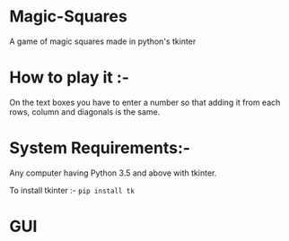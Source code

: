 # Magic-Squares
A game of magic squares made in python's tkinter
# How to play it :- 

On the text boxes you have to enter a number so that adding it from each rows, column and diagonals is the same.

# System Requirements:-

Any computer having Python 3.5 and above with tkinter.

To install tkinter :- `pip install tk`

# GUI
